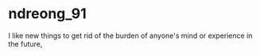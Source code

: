 # ndreong_91
I like new things to get rid of the burden of anyone's mind or experience in the future,
